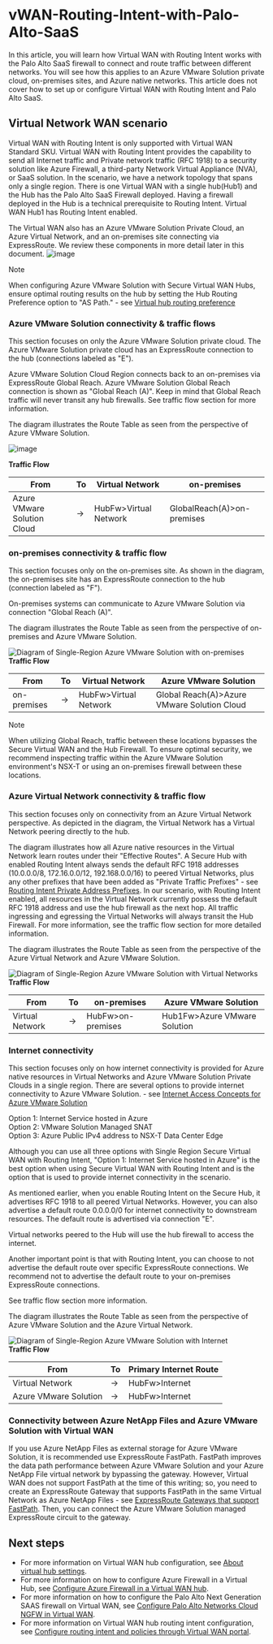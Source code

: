 # vWAN-Routing-Intent-with-Palo-Alto-SaaS

In this article, you will learn how Virtual WAN with Routing Intent works with the Palo Alto SaaS firewall to connect and route traffic between different networks. You will see how this applies to an Azure VMware Solution private cloud, on-premises sites, and Azure native networks. This article does not cover how to set up or configure Virtual WAN with Routing Intent and Palo Alto SaaS.

## Virtual Network WAN scenario  
Virtual WAN with Routing Intent is only supported with Virtual WAN Standard SKU. Virtual WAN with Routing Intent provides the capability to send all Internet traffic and Private network traffic (RFC 1918) to a security solution like Azure Firewall, a third-party Network Virtual Appliance (NVA), or SaaS solution. In the scenario, we have a network topology that spans only a single region. There is one Virtual WAN with a single hub(Hub1) and the Hub has the Palo Alto SaaS Firewall deployed. Having a firewall deployed in the Hub is a technical prerequisite to Routing Intent. Virtual WAN Hub1 has Routing Intent enabled.    

The Virtual WAN also has an Azure VMware Solution Private Cloud, an Azure Virtual Network, and an on-premises site connecting via ExpressRoute. We review these components in more detail later in this document.
![image](https://github.com/jasonamedina/vWAN-Routing-Intent-with-Palo-Alto-SaaS/assets/97964083/03a0c0df-da7c-4394-9afc-4b7bf96434c4)


>[!NOTE]
>  When configuring Azure VMware Solution with Secure Virtual WAN Hubs, ensure optimal routing results on the hub by setting the Hub Routing Preference option to "AS Path." - see [Virtual hub routing preference](https://learn.microsoft.com/azure/virtual-wan/about-virtual-hub-routing-preference)
>

### Azure VMware Solution connectivity & traffic flows

This section focuses on only the Azure VMware Solution private cloud. The Azure VMware Solution private cloud has an ExpressRoute connection to the hub (connections labeled as "E").

Azure VMware Solution Cloud Region connects back to an on-premises via ExpressRoute Global Reach. Azure VMware Solution Global Reach connection is shown as "Global Reach (A)". Keep in mind that Global Reach traffic will never transit any hub firewalls. See traffic flow section for more information. 

The diagram illustrates the Route Table as seen from the perspective of Azure VMware Solution.

![image](https://github.com/jasonamedina/vWAN-Routing-Intent-with-Palo-Alto-SaaS/assets/97964083/96d13428-bb4f-4b10-b437-064d09607791)

**Traffic Flow**  

| From |   To |  Virtual Network | on-premises |
| -------------- | -------- | ---------- | ---|
| Azure VMware Solution Cloud    | &#8594;| HubFw>Virtual Network|  GlobalReach(A)>on-premises   | 

### on-premises connectivity & traffic flow

This section focuses only on the on-premises site. As shown in the diagram, the on-premises site has an ExpressRoute connection to the hub (connection labeled as "F").

On-premises systems can communicate to Azure VMware Solution via connection "Global Reach (A)".

The diagram illustrates the Route Table as seen from the perspective of on-premises and Azure VMware Solution.

![Diagram of Single-Region Azure VMware Solution with on-premises](./media/single-region-virtual-wan-with-globalreach-3.png)  
**Traffic Flow**  

| From |   To |  Virtual Network  | Azure VMware Solution |
| -------------- | -------- | ---------- | ---| 
| on-premises    | &#8594;| HubFw>Virtual Network| Global Reach(A)>Azure VMware Solution Cloud | 

> [!NOTE]
> When utilizing Global Reach, traffic between these locations bypasses the Secure Virtual WAN and the Hub Firewall. To ensure optimal security, we recommend inspecting traffic within the Azure VMware Solution environment's NSX-T or using an on-premises firewall between these locations.
>


### Azure Virtual Network connectivity & traffic flow

This section focuses only on connectivity from an Azure Virtual Network perspective. As depicted in the diagram, the Virtual Network has a Virtual Network peering directly to the hub.

The diagram illustrates how all Azure native resources in the Virtual Network learn routes under their "Effective Routes". A Secure Hub with enabled Routing Intent always sends the default RFC 1918 addresses (10.0.0.0/8, 172.16.0.0/12, 192.168.0.0/16) to peered Virtual Networks, plus any other prefixes that have been added as "Private Traffic Prefixes" - see [Routing Intent Private Address Prefixes](/azure/virtual-wan/how-to-routing-policies#azurefirewall). In our scenario, with Routing Intent enabled, all resources in the Virtual Network currently possess the default RFC 1918 address and use the hub firewall as the next hop. All traffic ingressing and egressing the Virtual Networks will always transit the Hub Firewall. For more information, see the traffic flow section for more detailed information.

The diagram illustrates the Route Table as seen from the perspective of the Azure Virtual Network and Azure VMware Solution. 

![Diagram of Single-Region Azure VMware Solution with Virtual Networks](./media/single-region-virtual-wan-with-globalreach-4.png)  
**Traffic Flow**  

| From |   To |  on-premises | Azure VMware Solution | 
| -------------- | -------- | ---------- | ---|
| Virtual Network    | &#8594;| HubFw>on-premises|  Hub1Fw>Azure VMware Solution  |

### Internet connectivity

This section focuses only on how internet connectivity is provided for Azure native resources in Virtual Networks and Azure VMware Solution Private Clouds in a single region. There are several options to provide internet connectivity to Azure VMware Solution. - see [Internet Access Concepts for Azure VMware Solution](/azure/azure-VMware/concepts-design-public-internet-access)

Option 1: Internet Service hosted in Azure  
Option 2: VMware Solution Managed SNAT  
Option 3: Azure Public IPv4 address to NSX-T Data Center Edge  

Although you can use all three options with Single Region Secure Virtual WAN with Routing Intent,  "Option 1: Internet Service hosted in Azure" is the best option when using Secure Virtual WAN with Routing Intent and is the option that is used to provide internet connectivity in the scenario.  

As mentioned earlier, when you enable Routing Intent on the Secure Hub, it advertises RFC 1918 to all peered Virtual Networks. However, you can also advertise a default route 0.0.0.0/0 for internet connectivity to downstream resources. The default route is advertised via connection "E".

Virtual networks peered to the Hub will use the hub firewall to access the internet.  
 
Another important point is that with Routing Intent, you can choose to not advertise the default route over specific ExpressRoute connections. We recommend not to advertise the default route to your on-premises ExpressRoute connections. 

See traffic flow section more information.

The diagram illustrates the Route Table as seen from the perspective of Azure VMware Solution and the Azure Virtual Network.

![Diagram of Single-Region Azure VMware Solution with Internet](./media/single-region-virtual-wan-with-globalreach-5.png)  
**Traffic Flow**  

| From |   To |  Primary Internet Route | 
| -------------- | -------- | ---------- |
| Virtual Network    | &#8594;| HubFw>Internet|
| Azure VMware Solution    | &#8594;| HubFw>Internet|

### Connectivity between Azure NetApp Files and Azure VMware Solution with Virtual WAN
If you use Azure NetApp Files as external storage for Azure VMware Solution, it is recommended use ExpressRoute FastPath. FastPath improves the data path performance between Azure VMware Solution and your Azure NetApp File virtual network by bypassing the gateway. However, Virtual WAN does not support FastPath at the time of this writing; so, you need to create an ExpressRoute Gateway that supports FastPath in the same Virtual Network as Azure NetApp Files - see [ExpressRoute Gateways that support FastPath](/azure/expressroute/about-fastpath#gateways). Then, you can connect the Azure VMware Solution managed ExpressRoute circuit to the gateway.

## Next steps

- For more information on Virtual WAN hub configuration, see [About virtual hub settings](/azure/virtual-wan/hub-settings).
- For more information on how to configure Azure Firewall in a Virtual Hub, see [Configure Azure Firewall in a Virtual WAN hub](/azure/virtual-wan/howto-firewall).
- For more information on how to configure the Palo Alto Next Generation SAAS firewall on Virtual WAN, see [Configure Palo Alto Networks Cloud NGFW in Virtual WAN](/azure/virtual-wan/how-to-palo-alto-cloud-ngfw).
- For more information on Virtual WAN hub routing intent configuration, see [Configure routing intent and policies through Virtual WAN portal](/azure/virtual-wan/how-to-routing-policies#nva).


